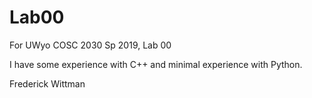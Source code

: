 # Lab00
For UWyo COSC 2030 Sp 2019, Lab 00

I have some experience with C++ and minimal experience with Python.

Frederick Wittman
